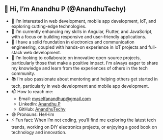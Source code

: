## 👋 Hi, I’m Anandhu P (@AnandhuTechy)

- 👀 I’m interested in web development, mobile app development, IoT, and exploring cutting-edge technologies.
- 🌱 I’m currently enhancing my skills in Angular, Flutter, and JavaScript, with a focus on building responsive and user-friendly applications.
- 💼 I have a solid foundation in electronics and communication engineering, coupled with hands-on experience in IoT projects and full-stack web development.
- 💞️ I’m looking to collaborate on innovative open-source projects, particularly those that make a positive impact. I'm always eager to share my knowledge and learn from the experiences of others in the tech community.
- 📚 I’m also passionate about mentoring and helping others get started in tech, particularly in web development and mobile app development.
- 📫 How to reach me: 
  - Email: myselfanandhup@gmail.com
  - LinkedIn: [Anandhu P](https://www.linkedin.com/in/anandhu-p/)
  - GitHub: [AnandhuTechy](https://github.com/AnandhuTechy)
- 😄 Pronouns: He/Him
- ⚡ Fun fact: When I’m not coding, you’ll find me exploring the latest tech trends, working on DIY electronics projects, or enjoying a good book on technology and innovation.

<!---
AnandhuTechy/AnandhuTechy is a ✨ special ✨ repository because its `README.md` (this file) appears on your GitHub profile.
You can click the Preview link to take a look at your changes.
--->
